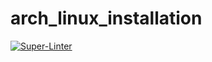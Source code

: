 # arch_linux_installation

[![Super-Linter](https://github.com/arghpy/arch_linux_installation/actions/workflows/manage_pull_requests.yaml/badge.svg)](https://github.com/marketplace/actions/super-linter)
